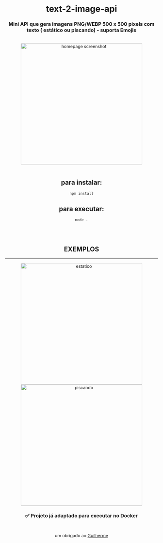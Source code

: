 <center>
<h1>text-2-image-api</h1>

### Mini API que gera imagens PNG/WEBP 500 x 500 pixels com texto ( estático ou piscando) - suporta Emojis
<br>
<img src="https://github.com/erickythierry/text-2-image-api/blob/main/screenshot.jpg?raw=true" alt="homepage screenshot" height="400">
<br>
<br>

<h2>para instalar:</h3>

```js 
npm install
```
<h2>para executar:</h3>

```
node .
```
<br>
<br>

<h2>EXEMPLOS</h2>
<hr>
<img src="https://github.com/erickythierry/text-2-image-api/blob/main/exemploEstatico.webp?raw=true" alt="estatico" height="400">
<img src="https://github.com/erickythierry/text-2-image-api/blob/main/exemploAnimado.webp?raw=true" alt="piscando" height="400">
<br>
<h3>✅ Projeto já adaptado para executar no Docker</h3>
<br>
<p>um obrigado ao <a href="https://github.com/guiguicdd">Guilherme</a></p> 
</center>